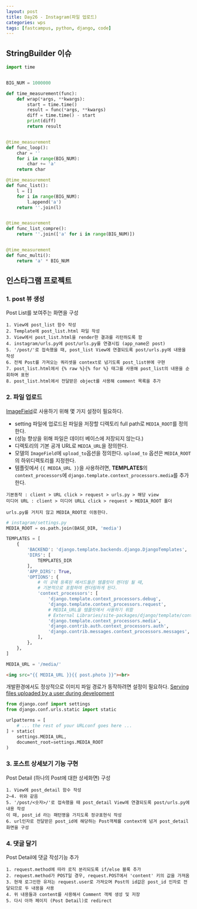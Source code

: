 ```yaml
---
layout: post
title: Day26 - Instagram(파일 업로드)
categories: wps
tags: [fastcampus, python, django, code]
---
```


## StringBuilder 이슈

```python
import time


BIG_NUM = 1000000

def time_measurement(func):
    def wrap(*args, **kwargs):
        start = time.time()
        result = func(*args, **kwargs)
        diff = time.time() - start
        print(diff)
        return result


@time_measurement
def func_loop():
    char = ''
    for i in range(BIG_NUM):
        char += 'a'
    return char

@time_measurement
def func_list():
    l = []
    for i in range(BIG_NUM):
        l.append('a')
    return ''.join(l)


@time_measurement
def func_list_compre():
    return ''.join(['a' for i in range(BIG_NUM)])


@time_measurement
def func_multi():
    return 'a' * BIG_NUM
```



## 인스타그램 프로젝트

### 1. post 뷰 생성

Post List를 보여주는 화면을 구성

```
1. View에 post_list 함수 작성
2. Template에 post_list.html 파일 작성
3. View에서 post_list.html을 render한 결과를 리턴하도록 함
4. instagram/urls.py에 post/urls.py를 연결시킴 (app_name은 post)
5. '/post/'로 접속했을 때, post_list View에 연결되도록 post/urls.py에 내용을 작성
6. 전체 Post를 가져오는 쿼리셋을 context로 넘기도록 post_list뷰에 구현
7. post_list.html에서 {% raw %}{% for %} 태그를 사용해 post_list의 내용을 순회하며 표현
8. post_list.html에서 전달받은 object를 사용해 comment 목록을 추가
```

### 2. 파일 업로드

[ImageField](https://docs.djangoproject.com/en/1.10/ref/models/fields/#django.db.models.FileField.storage)로 사용하기 위해 몇 가지 설정이 필요하다.

- setting 파일에 업로드된 파일을 저장할 디렉토리 full path로 `MEDIA_ROOT`를 정의한다.
- (성능 향상을 위해 파일은 데이터 베이스에 저장되지 않는다.)
- 디렉토리의 기본 공개 URL로 `MEDIA_URL`을 정의한다.
- 모델의 `ImageField`에 `upload_to`옵션을 정의한다. `upload_to` 옵션은 `MEDIA_ROOT`의 하위디렉토리를 지정한다.
- 템플릿에서 `{{ MEDIA_URL }}`을 사용하려면, **TEMPLATES**의 `context_processors`에 `django.template.context_processors.media`를 추가한다.

```
기본동작 : client > URL click > request > urls.py > 해당 view
미디어 URL : client > 미디어 URLL click > request > MEDIA_ROOT 폴더

urls.py를 거치지 않고 MEDIA_ROOT로 이동한다.
```



```python
# instagram/settings.py
MEDIA_ROOT = os.path.join(BASE_DIR, 'media')

TEMPLATES = [
    {
        'BACKEND': 'django.template.backends.django.DjangoTemplates',
        'DIRS': [
            TEMPLATES_DIR
        ],
        'APP_DIRS': True,
        'OPTIONS': {
            # 이 곳에 등록된 메서드들은 템플릿이 렌더링 될 때,
            # 기본적으로 포함하여 렌더링하게 된다.
            'context_processors': [
                'django.template.context_processors.debug',
                'django.template.context_processors.request',
                # MEDIA_URL을 템플릿에서 사용하기 위함
                # External Libraries/site-packages/django/template/context_processors.py
                'django.template.context_processors.media',
                'django.contrib.auth.context_processors.auth',
                'django.contrib.messages.context_processors.messages',
            ],
        },
    },
]

MEDIA_URL = '/media/'
```

```html
<img src="{{ MEDIA_URL }}{{ post.photo }}"><br>
```

개발환경에서도 정상적으로 이미지 파일 경로가 동작하려면 설정이 필요하다. [Serving files uploaded by a user during development](https://docs.djangoproject.com/en/dev/howto/static-files/#serving-files-uploaded-by-a-user-during-development)

```python
from django.conf import settings
from django.conf.urls.static import static

urlpatterns = [
    # ... the rest of your URLconf goes here ...
] + static(
    settings.MEDIA_URL,
    document_root=settings.MEDIA_ROOT
)
```

### 3. 포스트 상세보기 기능 구현

Post Detail (하나의 Post에 대한 상세화면) 구성

```
1. View에 post_detail 함수 작성
2~4. 위와 같음
5. '/post/<숫자>/'로 접속했을 때 post_detail View에 연결되도록 post/urls.py에 내용 작성
이 때, post_id 라는 패턴명을 가지도록 정규표현식 작성
6. url인자로 전달받은 post_id에 해당하는 Post객체를 context에 넘겨 post_detail 화면을 구성
```

### 4. 댓글 달기

Post Detail에 댓글 작성기능 추가

```
1. request.method에 따라 로직 분리되도록 if/else 블록 추가
2. request.method가 POST일 경우, request.POST에서 'content' 키의 값을 가져옴
3. 현재 로그인한 유저는 request.user로 가져오며 Post의 id값은 post_id 인자로 전달되므로 두 내용을 사용
4. 위 내용들과 content를 사용해서 Comment 객체 생성 및 저장
5. 다시 아까 페이지 (Post Detail)로 redirect
```
